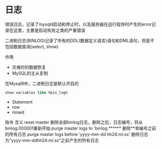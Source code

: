 # 日志



错误日志，记录了mysqld启动和停止时，以及服务器在运行程序时产生的error记录在这里，主要是启动失败之类的严重错误



二进制日志(BINLOG)记录了所有的DDL(数据定义语言)语句和DML语句，但是不包括数据查询(select, show)

作用

- 灾难时的数据恢复
- MySQL的主从复制

在Mysql8中，二进制日志是默认开启的

```sql
show variables like %bin_log%
```



- Statement
- row
- mixed





指令
含义
reset master
删除全部binlog日志，删除之后，日志编号，将从binlog.000001重新开始
purge master logs to 'binlog.******
删除**幸编号之前的所有日志
purge master logs before 'yyyy-mm-dd hh24:mi:ss'
删除日志为"yyyy-mm-ddhh24:mi:ss"之前产生的所有日志



